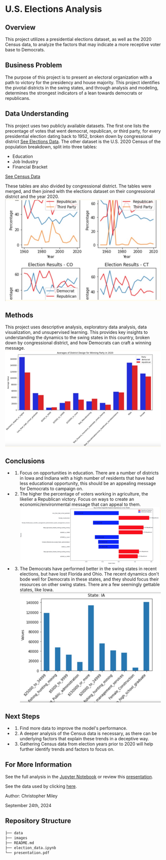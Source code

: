 # U.S. Elections Analysis

## Overview

This project utilizes a presidential elections dataset, as well as the 2020 Census data, to analyze the factors that may indicate a more receptive voter base to Democrats.

## Business Problem

The purpose of this project is to present an electoral organization with a path to victory for the presidency and house majority. This project identifies the pivotal districts in the swing states, and through analysis and modeling, determines the strongest indicators of a lean towards democrats or republicans. 

## Data Understanding

This project uses two publicly available datasets. The first one lists the precentage of votes that went democrat, republican, or third party, for every presidential election dating back to 1952, broken down by congressional district [See Elections Data](https://www.kaggle.com/datasets/cviaxmiwnptr/potus-election-results-by-district-19522020?select=combined_1952-2020.csv). The other dataset is the U.S. 2020 Census of the population breakdown, split into three tables: 
* Education 
* Job Industry
* Financial Bracket

[See Census Data](https://www.kaggle.com/datasets/mittvin/u-s-census-dataset-education-finance-industry/data?select=Educationv.csv)

These tables are also divided by congressional district. The tables were merged, and then joined with the elections dataset on their congressional district and the year 2020.
![State_Graph](./images/state_results.jpg)

## Methods

This project uses descriptive analysis, exploratory data analysis, data visualization, and unsupervised learning. This provides key insights to understanding the dynamics to the swing states in this country, broken down by congressional district, and how Democrats can craft a winning message.
![Census_Party](./images/census_party.jpg)

## Conclusions

* 1. Focus on opportunities in education. There are a number of districts in Iowa and Indiana with a high number of residents that have had less educational opportunity, this should be an appealing message for Democrats to campaign on.
* 2. The higher the percentage of voters working in agriculture, the likelier a Republican victory. Focus on ways to create an economic/environmental message that can appeal to them.
![Features](./images/features.jpg)
* 3. The Democrats have performed better in the swing states in recent elections, but have lost Florida and Ohio. The recent dynamics don't bode well for Democrats in these states, and they should focus their resources on other swing states. There are a few seemingly gettable states, like Iowa.
![Iowa](./images/iowa.jpg)

## Next Steps

* 1. Find more data to improve the model's performance.
* 2. A deeper analysis of the Census data is necessary, as there can be underlying factors that explain these trends in a deceptive way. 
* 3. Gathering Census data from election years prior to 2020 will help further identify trends and factors to focus on.

## For More Information

See the full analysis in the [Jupyter Notebook](election_data.ipynb) or review this [presentation](presentation.pdf).

See the data used by clicking [here](./data/).

Author: Christopher Miley

September 24th, 2024

## Repository Structure

```
├── data
├── images
├── README.md
├── election_data.ipynb
└── presentation.pdf
```